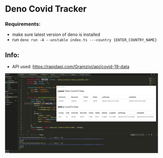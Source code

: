 # Deno Covid Tracker

### Requirements:
- make sure latest version of deno is installed
- run `deno run -A --unstable index.ts ---country {ENTER_COUNTRY_NAME}`

## Info:
- API used: https://rapidapi.com/Gramzivi/api/covid-19-data



![App Screenshot](https://raw.githubusercontent.com/nicklvsa/deno-covid-tracker/master/deno.png)